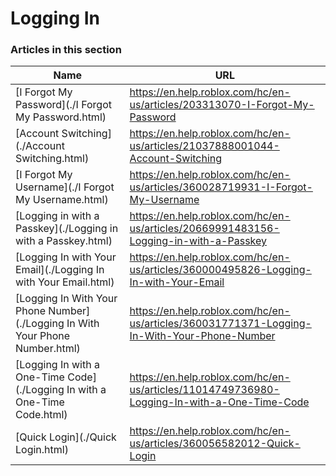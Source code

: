 # Logging In  
### Articles in this section
Name|URL
-|-
[I Forgot My Password](./I Forgot My Password.html) |https://en.help.roblox.com/hc/en-us/articles/203313070-I-Forgot-My-Password
[Account Switching](./Account Switching.html) |https://en.help.roblox.com/hc/en-us/articles/21037888001044-Account-Switching
[I Forgot My Username](./I Forgot My Username.html) |https://en.help.roblox.com/hc/en-us/articles/360028719931-I-Forgot-My-Username
[Logging in with a Passkey](./Logging in with a Passkey.html) |https://en.help.roblox.com/hc/en-us/articles/20669991483156-Logging-in-with-a-Passkey
[Logging In with Your Email](./Logging In with Your Email.html) |https://en.help.roblox.com/hc/en-us/articles/360000495826-Logging-In-with-Your-Email
[Logging In With Your Phone Number](./Logging In With Your Phone Number.html) |https://en.help.roblox.com/hc/en-us/articles/360031771371-Logging-In-With-Your-Phone-Number
[Logging In with a One-Time Code](./Logging In with a One-Time Code.html) |https://en.help.roblox.com/hc/en-us/articles/11014749736980-Logging-In-with-a-One-Time-Code
[Quick Login](./Quick Login.html) |https://en.help.roblox.com/hc/en-us/articles/360056582012-Quick-Login